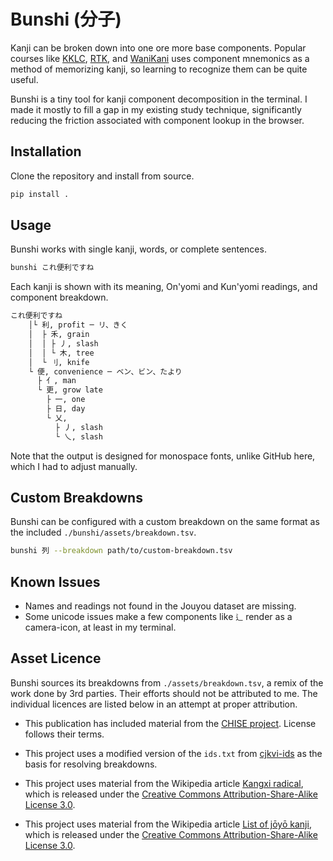 # Bunshi (分子)
Kanji can be broken down into one ore more base components. Popular courses like [KKLC](https://keystojapanese.com/klc/), [RTK](https://en.wikipedia.org/wiki/Remembering_the_Kanji_and_Remembering_the_Hanzi), and [WaniKani](https://www.wanikani.com/) uses component mnemonics as a method of memorizing kanji, so learning to recognize them can be quite useful.

Bunshi is a tiny tool for kanji component decomposition in the terminal. I made it mostly to fill a gap in my existing study technique, significantly reducing the friction associated with component lookup in the browser.

## Installation
Clone the repository and install from source.

```bash
pip install .
```

## Usage
Bunshi works with single kanji, words, or complete sentences.

```bash
bunshi これ便利ですね
```

Each kanji is shown with its meaning, On'yomi and Kun'yomi readings, and component breakdown.

```bash
これ便利ですね
    │└ 利, profit ─ リ、きく
    │  ├ 禾, grain
    │  │ ├ 丿, slash
    │  │ └ 木, tree
    │  └ 刂, knife
    └ 便, convenience ─ ベン、ビン、たより
      ├ 亻, man
      └ 更, grow late
        ├ 一, one
        ├ 日, day
        └ 乂,
          ├ 丿, slash
          └ 乀, slash
```
Note that the output is designed for monospace fonts, unlike GitHub here, which I had to adjust manually.

## Custom Breakdowns
Bunshi can be configured with a custom breakdown on the same format as the included `./bunshi/assets/breakdown.tsv`.

```bash
bunshi 列 --breakdown path/to/custom-breakdown.tsv
```

## Known Issues
- Names and readings not found in the Jouyou dataset are missing.
- Some unicode issues make a few components like `辶` render as a camera-icon, at least in my terminal.

## Asset Licence
Bunshi sources its breakdowns from `./assets/breakdown.tsv`, a remix of the work done by 3rd parties. Their efforts should not be attributed to me. The individual licences are listed below in an attempt at proper attribution.

- This publication has included material from the [CHISE project](http://www.chise.org/). License follows their terms.

- This project uses a modified version of the `ids.txt` from [cjkvi-ids](https://github.com/cjkvi/cjkvi-ids) as the basis for resolving breakdowns.

- This project uses material from the Wikipedia article [Kangxi radical](https://en.wikipedia.org/wiki/Kangxi_radical), which is released under the [Creative Commons Attribution-Share-Alike License 3.0](https://creativecommons.org/licenses/by-sa/3.0/).

- This project uses material from the Wikipedia article [List of jōyō kanji](https://en.wikipedia.org/wiki/List_of_j%C5%8Dy%C5%8D_kanji), which is released under the [Creative Commons Attribution-Share-Alike License 3.0](https://creativecommons.org/licenses/by-sa/3.0/).

